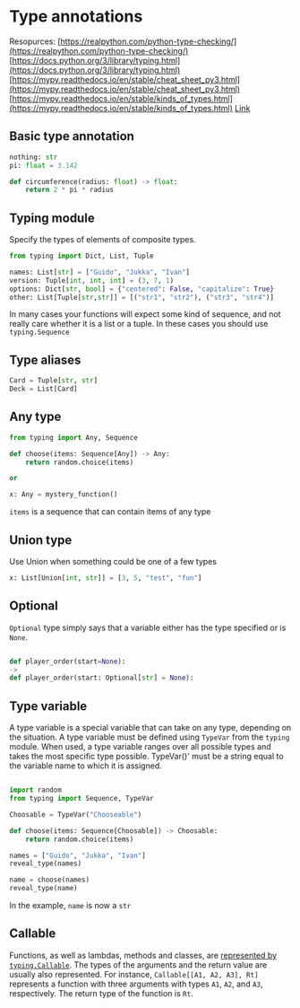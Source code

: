 

# Type annotations
Resopurces:
[https://realpython.com/python-type-checking/](https://realpython.com/python-type-checking/)
[https://docs.python.org/3/library/typing.html](https://docs.python.org/3/library/typing.html)
[https://mypy.readthedocs.io/en/stable/cheat_sheet_py3.html](https://mypy.readthedocs.io/en/stable/cheat_sheet_py3.html)
[https://mypy.readthedocs.io/en/stable/kinds_of_types.html](https://mypy.readthedocs.io/en/stable/kinds_of_types.html)
[Link](https://www.python.org/dev/peps/pep-0526/#id4)

## Basic type annotation
```python
nothing: str
pi: float = 3.142

def circumference(radius: float) -> float:
    return 2 * pi * radius
```

## Typing module
Specify the types of elements of composite types.
```python
from typing import Dict, List, Tuple

names: List[str] = ["Guido", "Jukka", "Ivan"]
version: Tuple[int, int, int] = (3, 7, 1)
options: Dict[str, bool] = {"centered": False, "capitalize": True}
other: List[Tuple[str,str]] = [("str1", "str2"), ("str3", "str4")]
```
In many cases your functions will expect some kind of sequence, and not really care whether it is a list or a tuple. In these cases you should use `typing.Sequence`

## Type aliases
```python
Card = Tuple[str, str]
Deck = List[Card]
```

## Any type
```python
from typing import Any, Sequence

def choose(items: Sequence[Any]) -> Any:
    return random.choice(items)

or

x: Any = mystery_function()
```
`items` is a sequence that can contain items of any type


## Union type
Use Union when something could be one of a few types
```python
x: List[Union[int, str]] = [3, 5, "test", "fun"]
```

## Optional
`Optional` type simply says that a variable either has the type specified or is `None`.
```python

def player_order(start=None):
->
def player_order(start: Optional[str] = None):
```

## Type variable
A type variable is a special variable that can take on any type, depending on the situation. 
A type variable must be defined using `TypeVar` from the `typing` module. 
When used, a type variable ranges over all possible types and takes the most specific type possible.
TypeVar()' must be a string equal to the variable name to which it is assigned.
```python

import random
from typing import Sequence, TypeVar

Choosable = TypeVar("Chooseable")

def choose(items: Sequence[Choosable]) -> Choosable:
    return random.choice(items)

names = ["Guido", "Jukka", "Ivan"]
reveal_type(names)

name = choose(names)
reveal_type(name)
```
In the example, `name` is now a `str`


## Callable
Functions, as well as lambdas, methods and classes, are [represented by  `typing.Callable`](https://mypy.readthedocs.io/en/latest/kinds_of_types.html#callable-types-and-lambdas). The types of the arguments and the return value are usually also represented. For instance, `Callable[[A1, A2, A3], Rt]` represents a function with three arguments with types `A1`, `A2`, and `A3`, respectively. The return type of the function is `Rt`.


<!--stackedit_data:
eyJoaXN0b3J5IjpbLTM3Mjg4NTgxNSwtMjA0MjYxMTgzOCwxOD
YyOTA4MTc5LC0yMDIzMjA3NTczLC0zNDk3ODAzNCwxMjgyMzQy
ODQxLC0xODUxNDEyNTAwLDE4MTUyOTgwOTMsLTgzMjg2OTIyMy
w3MzA5OTgxMTZdfQ==
-->